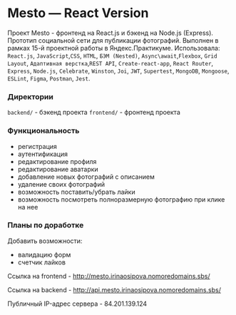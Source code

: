 # Mesto — React Version
Проект Mesto - фронтенд на React.js и бэкенд на Node.js (Express). Прототип социальной сети для публикации фотографий.
Выполнен в рамках 15-й проектной работы в Яндекс.Практикуме. Использовала: `React.js`, `JavaScript`,`CSS`, `HTML`, `БЭМ (Nested)`,
`Async\await`,`Flexbox`, `Grid Layout`, `Адаптивная верстка`,`REST API`, `Create-react-app`, 
`React Router`, `Express`, `Node.js`, `Celebrate`, `Winston`, `Joi`, `JWT`, `Supertest`,
`MongoDB`, `Mongoose`, `ESLint`, `Figma`, `Postman`, `Jest`.

### Директории

`backend/` - бэкенд проекта
`frontend/` - фронтенд проекта 

### Функциональность

* регистрация
* аутентификация
* редактирование профиля
* редактирование аватарки
* добавление новых фотографий с описанием
* удаление своих фотографий
* возможность поставить/убрать лайки
* возможность посмотреть полноразмерную фотографию при клике на нее

### Планы по доработке

Добавить возможности:
* валидацию форм
* счетчик лайков
  
Ссылка на frontend - http://mesto.irinaosipova.nomoredomains.sbs/

Ссылка на backend - http://api.mesto.irinaosipova.nomoredomains.sbs/

Публичный IP-адрес сервера - 84.201.139.124
